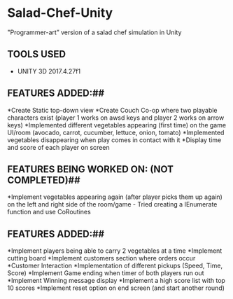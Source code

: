 ﻿# Salad-Chef-Unity
"Programmer-art” version of a salad chef simulation in Unity 
## TOOLS USED ##
* UNITY 3D 2017.4.27f1
## FEATURES ADDED:##
*Create Static top-down view
*Create Couch Co-op where two playable characters exist (player 1 works on awsd keys and player 2 works on arrow keys)
*Implemented different vegetables appearing (first time) on the game UI/room (avocado, carrot, cucumber, lettuce, onion, tomato)
*Implemented vegetables disappearing when play comes in contact with it
*Display time and score of each player on screen
## FEATURES BEING WORKED ON: (NOT COMPLETED)##
*Implement vegetables appearing again (after player picks them up again) on the left and right side of the room/game - Tried creating a IEnumerate function and use CoRoutines
## FEATURES ADDED:##
*Implement players being able to carry 2 vegetables at a time
*Implement cutting board
*Implement customers section where orders occur
*Customer Interaction
*Implementation of different pickups (Speed, Time, Score)
*Implement Game ending when timer of both players run out
*Implement Winning message display
*Implement a high score list with top 10 scores
*Implement reset option on end screen (and start another round)
